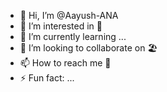 - 👋 Hi, I’m @Aayush-ANA
- 👀 I’m interested in 🍄
- 🌱 I’m currently learning ...
- 💞️ I’m looking to collaborate on 🏖️
- 📫 How to reach me 🚓
- ⚡ Fun fact: ...

<!---
Aayush-ANA/Aayush-ANA is a ✨ special ✨ repository because its `README.md` (this file) appears on your GitHub profile.
You can click the Preview link to take a look at your changes.
--->
